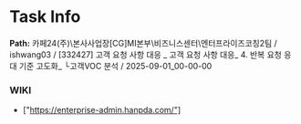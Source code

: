 # Task Info

**Path:** 카페24(주)\본사사업장\[CG]MI본부\비즈니스센터\엔터프라이즈코칭2팀 / ishwang03 / [332427] 고객 요청 사항 대응 _ 고객 요청 사항 대응_ 4. 반복 요청 응대 기준 고도화_ └고객VOC 분석 / 2025-09-01_00-00-00

### WIKI
- ["https://enterprise-admin.hanpda.com/"]

